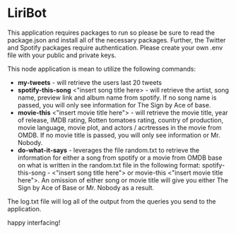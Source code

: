 # LiriBot
This application requires packages to run so please be sure to read the package.json and install all of the necessary packages.
Further, the Twitter and Spotify packages require authentication. Please create your own .env file with your public and private keys.

This node application is mean to utilize the following commands:
* <strong>my-tweets</strong> - will retrieve the users last 20 tweets
* <strong>spotify-this-song</strong> <"insert song title here> - will retrieve the artist, song name, preview link and album name from spotify. If no song name is passed, you will only see information for The Sign by Ace of base.
* <strong>movie-this</strong> <"insert movie title here"> - will retrieve the movie title, year of release, IMDB rating, Rotten tomatoes rating, country of production, movie language, movie plot, and actors / acrtresses in the movie from OMDB. If no movie title is passed, you will only see information or Mr. Nobody.
* <strong>do-what-it-says</strong> - leverages the file random.txt to retrieve the information for either a song from spotify or a movie from OMDB base on what is written in the random.txt file in the following format: spotify-this-song - <"insert song title here"> or movie-this <"insert movie title here">. An omission of either song or movie title will give you either The Sign by Ace of Base or Mr. Nobody as a result.

The log.txt file will log all of the output from the queries you send to the application.

happy interfacing!